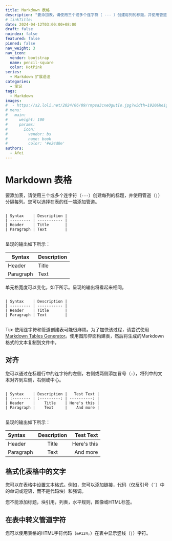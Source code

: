 ```yaml
---
title: Markdown 表格
description: "要添加表，请使用三个或多个连字符（ --- ）创建每列的标题，并使用管道（ | ）分隔每列。"
# linkTitle:
date: 2024-04-12T03:00:00+08:00
draft: false
noindex: false
featured: false
pinned: false
nav_weight: 3
nav_icon:
  vendor: bootstrap
  name: pencil-square
  color: HotPink
series:
  - Markdown 扩展语法
categories:
  - 笔记
tags:
  - Markdown
images:
#  - https://s2.loli.net/2024/06/09/rmpsa3cxeOgutIo.jpg?width=1920&height=1440
# menu:
#   main:
#     weight: 100
#     params:
#       icon:
#         vendor: bs
#         name: book
#         color: '#e24d0e'
authors:
  - Afei
---
```


# Markdown 表格
要添加表，请使用三个或多个连字符（`---`）创建每列的标题，并使用管道（`|`）分隔每列。您可以选择在表的任一端添加管道。
```

| Syntax    | Description |
| --------- | ----------- |
| Header    | Title       |
| Paragraph | Text        |


```
呈现的输出如下所示：



| Syntax    | Description |
| --------- | ----------- |
| Header    | Title       |
| Paragraph | Text        |

单元格宽度可以变化，如下所示。呈现的输出将看起来相同。
```

| Syntax    | Description |
| --------- | ----------- |
| Header    | Title       |
| Paragraph | Text        |


```

Tip: 使用连字符和管道创建表可能很麻烦。为了加快该过程，请尝试使用[Markdown Tables Generator](https://www.tablesgenerator.com/markdown_tables)。使用图形界面构建表，然后将生成的Markdown格式的文本复制到文件中。
## 对齐
您可以通过在标题行中的连字符的左侧，右侧或两侧添加冒号（`:`），将列中的文本对齐到左侧，右侧或中心。

```

| Syntax    | Description |   Test Text |
| :-------- | :---------: | ----------: |
| Header    |    Title    | Here's this |
| Paragraph |    Text     |    And more |


```
呈现的输出如下所示：

| Syntax    | Description |   Test Text |
| :-------- | :---------: | ----------: |
| Header    |    Title    | Here's this |
| Paragraph |    Text     |    And more |

## 格式化表格中的文字
您可以在表格中设置文本格式。例如，您可以添加链接，代码（仅反引号（`` ` ``）中的单词或短语，而不是代码块）和强调。

您不能添加标题，块引用，列表，水平规则，图像或HTML标签。

## 在表中转义管道字符
您可以使用表格的HTML字符代码（`&#124;`）在表中显示竖线（`|`）字符。